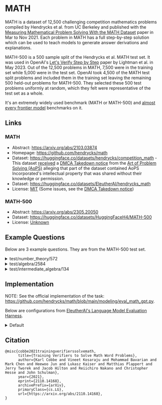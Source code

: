 # MATH

MATH is a dataset of 12,500 challenging competition mathematics problems compiled by Hendrycks et al. from UC Berkeley and published with the [Measuring Mathematical Problem Solving With the MATH Dataset](https://arxiv.org/abs/2103.03874) paper in Mar to Nov 2021. Each problem in MATH has a full step-by-step solution which can be used to teach models to generate answer derivations and explanations. 

MATH-500 is a 500 sample split of the Hendrycks et al. MATH test set. It was used in OpenAI's [Let's Verify Step by Step](https://arxiv.org/abs/2305.20050) paper by Lightman et al. in May 2023. Out of the 12,500 problems in MATH, 7,500 were in the training set while 5,000 were in the test set. OpenAI took 4,500 of the MATH test split problems and included them in the training set leaving the remaining 500 held-out problems for MATH-500. They selected these 500 test problems uniformly at random, which they felt were representative of the test set as a whole.

It's an extremely widely used benchmark (MATH or MATH-500) and [almost every frontier model](../README.md) benchmarks on it.

## Links

### MATH

* Abstract: https://arxiv.org/abs/2103.03874
* Homepage: https://github.com/hendrycks/math
* Dataset: https://huggingface.co/datasets/hendrycks/competition_math - This dataset [received](https://huggingface.co/datasets/hendrycks/competition_math/discussions/5) a [DMCA Takedown notice](https://huggingface.co/datasets/huggingface-legal/takedown-notices/blob/main/2025/2025-01-02-AoPS.md) from the [Art of Problem Solving (AoPS)](https://artofproblemsolving.com/) alleging that part of the dataset contained AoPS Incorporated's intellectual property that was shared without their knowledge or permission.
* Dataset: https://huggingface.co/datasets/EleutherAI/hendrycks_math
* License: [MIT](https://huggingface.co/datasets/hendrycks/competition_math) (Some issues, see the [DMCA Takedown notice](https://huggingface.co/datasets/huggingface-legal/takedown-notices/blob/main/2025/2025-01-02-AoPS.md))

### MATH-500

* Abstract: https://arxiv.org/abs/2305.20050
* Dataset: https://huggingface.co/datasets/HuggingFaceH4/MATH-500
* License: [Unknown](https://huggingface.co/datasets/HuggingFaceH4/MATH-500/discussions/2)

## Example Questions

Below are 3 example questions. They are from the MATH-500 test set.

<details>
<summary>test/number_theory/572</summary>

Problem: How many positive whole-number divisors does 196 have?

Solution: First prime factorize $196=2^2\cdot7^2$. The prime factorization of any divisor of 196 cannot include any primes other than 2 and 7. We are free to choose either 0, 1, or 2 as the exponent of 2 in the prime factorization of a divisor of 196. Similarly, we may choose 0, 1, or 2 as the exponent of 7. In total, there are $3\times 3=9$ possibilities for the prime factorization of a divisor of 196. Distinct prime factorizations correspond to distinct integers, so there are $\boxed{9}$ divisors of 196.

Answer: 9

Level: 3
</details>

<details>
<summary>test/algebra/2584</summary>

Problem: If $f(x) = \frac{3x-2}{x-2}$, what is the value of $f(-2) +f(-1)+f(0)$? Express your answer as a common fraction.

Solution: $f(-2)+f(-1)+f(0)=\frac{3(-2)-2}{-2-2}+\frac{3(-1)-2}{-1-2}+\frac{3(0)-2}{0-2}=\frac{-8}{-4}+\frac{-5}{-3}+\frac{-2}{-2}=2+\frac{5}{3}+1=\boxed{\frac{14}{3}}$

Answer: $\frac{14}{3}$

Level: 3
</details>

<details>
<summary>test/intermediate_algebra/134</summary>

Problem: Compute: $1-2+3-4+5- \dots +99-100$.

Solution: $(1-2)+(3-4)+ \dots +(97-98)+(99-100) = 50(-1) = \boxed{-50}.$

Answer: -50

Level: 1
</details>

## Implementation

NOTE: See the official implementation of the task: https://github.com/hendrycks/math/blob/main/modeling/eval_math_gpt.py.

Below are configurations from [EleutherAI's Language Model Evaluation Harness](https://github.com/EleutherAI/lm-evaluation-harness).


<details>
<summary>Default</summary>

```yaml
dataset_path: EleutherAI/hendrycks_math
process_docs: !function utils.process_docs
output_type: generate_until
training_split: train
test_split: test
doc_to_text:  !function utils.doc_to_text
process_results: !function utils.process_results
doc_to_target: "{{answer if few_shot is undefined else solution}}"
generation_kwargs:
  until:
    - "Problem:"
  do_sample: false
  temperature: 0
  max_gen_toks: 1024
metric_list:
  - metric: exact_match
    aggregation: mean
    higher_is_better: true
num_fewshot: 4
metadata:
  version: 2.0
dataset_kwargs:
  trust_remote_code: true
fewshot_config:
  sampler: first_n
  samples: !function utils.list_fewshot_samples
```

Adapted From: https://github.com/EleutherAI/lm-evaluation-harness/blob/main/lm_eval/tasks/leaderboard/math/_template_yaml
</details>

## Citation

```
@misc{cobbe2021trainingverifierssolvemath,
      title={Training Verifiers to Solve Math Word Problems}, 
      author={Karl Cobbe and Vineet Kosaraju and Mohammad Bavarian and Mark Chen and Heewoo Jun and Lukasz Kaiser and Matthias Plappert and Jerry Tworek and Jacob Hilton and Reiichiro Nakano and Christopher Hesse and John Schulman},
      year={2021},
      eprint={2110.14168},
      archivePrefix={arXiv},
      primaryClass={cs.LG},
      url={https://arxiv.org/abs/2110.14168}, 
}
```